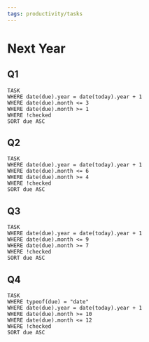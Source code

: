 ```yaml
---
tags: productivity/tasks
---
```


# Next Year

## Q1 
```dataview
TASK 
WHERE date(due).year = date(today).year + 1
WHERE date(due).month <= 3
WHERE date(due).month >= 1
WHERE !checked
SORT due ASC
```

## Q2
```dataview
TASK
WHERE date(due).year = date(today).year + 1
WHERE date(due).month <= 6
WHERE date(due).month >= 4
WHERE !checked
SORT due ASC
```

## Q3
```dataview
TASK
WHERE date(due).year = date(today).year + 1
WHERE date(due).month <= 9
WHERE date(due).month >= 7
WHERE !checked
SORT due ASC
```

## Q4
```dataview
TASK
WHERE typeof(due) = "date"
WHERE date(due).year = date(today).year + 1
WHERE date(due).month >= 10
WHERE date(due).month <= 12
WHERE !checked
SORT due ASC
```
